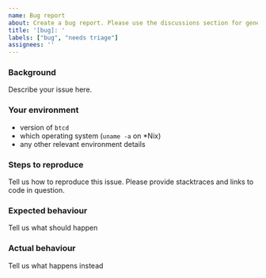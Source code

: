 ```yaml
---
name: Bug report
about: Create a bug report. Please use the discussions section for general or troubleshooting questions.
title: '[bug]: '
labels: ["bug", "needs triage"]
assignees: ''
---
```


### Background

Describe your issue here.

### Your environment

* version of `btcd`
* which operating system (`uname -a` on *Nix)
* any other relevant environment details

### Steps to reproduce

Tell us how to reproduce this issue. Please provide stacktraces and links to code in question.

### Expected behaviour

Tell us what should happen

### Actual behaviour

Tell us what happens instead
